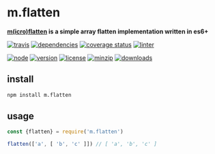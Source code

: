 m.flatten
===
**[m(icro)](https://github.com/ivoputzer/m.cro#readme)[flatten](https://github.com/ivoputzer/m.flatten) is a simple array flatten implementation written in es6+**

[![travis](https://img.shields.io/travis/ivoputzer/m.flatten.svg?style=for-the-badge)](https://travis-ci.org/ivoputzer/m.flatten)
[![dependencies](https://img.shields.io/badge/dependencies-none-blue.svg?style=for-the-badge&colorB=44CC11)](package.json)
[![coverage status](https://img.shields.io/coveralls/ivoputzer/m.flatten.svg?style=for-the-badge)](https://coveralls.io/github/ivoputzer/m.flatten?branch=master)
[![linter](https://img.shields.io/badge/coding%20style-standard-brightgreen.svg?style=for-the-badge)](http://standardjs.com/)

[![node](https://img.shields.io/badge/node-6%2B-blue.svg?style=for-the-badge)](https://nodejs.org/docs/v6.0.0/api)
[![version](https://img.shields.io/npm/v/m.flatten.svg?style=for-the-badge&colorB=007EC6)](https://www.npmjs.com/package/m.flatten)
[![license](https://img.shields.io/badge/license-MIT-blue.svg?style=for-the-badge&colorB=007EC6)](https://spdx.org/licenses/MIT)
[![minzip](https://img.shields.io/bundlephobia/minzip/m.flatten.svg?style=for-the-badge)](https://bundlephobia.com/scan-results?packages=m.find)
[![downloads](https://img.shields.io/npm/dt/m.args.svg?style=for-the-badge&colorB=007EC6)](https://www.npmjs.com/package/m.flatten)

## install
```sh
npm install m.flatten
```

## usage
```js
const {flatten} = require('m.flatten')

flatten(['a', [ 'b', 'c' ]]) // [ 'a', 'b', 'c' ]
```
